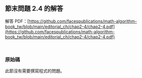 ## 節末問題 2.4 的解答

解答 PDF：[https://github.com/facespublications/math-algorithm-book_tw/blob/main/editorial_ch/chap2-4/chap2-4.pdf](https://github.com/facespublications/math-algorithm-book_tw/blob/main/editorial_ch/chap2-4/chap2-4.pdf)

<br />

### 原始碼

此節沒有需要撰寫程式的問題。
